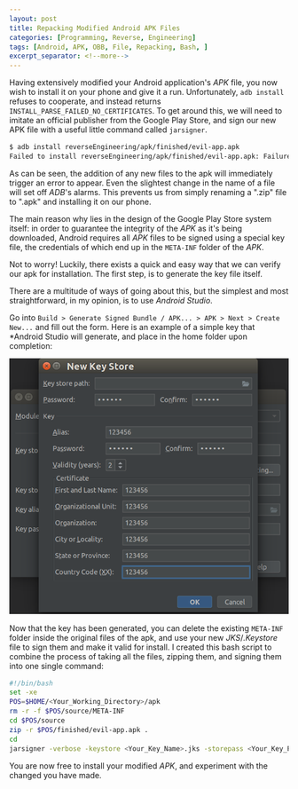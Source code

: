 ```yaml
---
layout: post
title: Repacking Modified Android APK Files
categories: [Programming, Reverse, Engineering]
tags: [Android, APK, OBB, File, Repacking, Bash, ]
excerpt_separator: <!--more-->
---
```


 Having extensively modified your Android application's *APK* file, you now wish to install it on your phone and give it a run. Unfortunately, `adb install` refuses to cooperate, and instead returns `INSTALL_PARSE_FAILED_NO_CERTIFICATES`. To get around this, we will need to imitate an official publisher from the Google Play Store, and sign our new APK file with a useful little command called `jarsigner`.
 
<!--more-->
 
```bash
$ adb install reverseEngineering/apk/finished/evil-app.apk 
Failed to install reverseEngineering/apk/finished/evil-app.apk: Failure [INSTALL_PARSE_FAILED_NO_CERTIFICATES: Package /data/app/vmdl1428250932.tmp/base.apk has no certificates at entry modifiedFile.txt]
```

 As can be seen, the addition of any new files to the apk will immediately trigger an error to appear. Even the slightest change in the name of a file will set off *ADB*'s alarms. This prevents us from simply renaming a ".zip" file to ".apk" and installing it on our phone.
 
 The main reason why lies in the design of the Google Play Store system itself: in order to guarantee the integrity of the *APK* as it's being downloaded, Android requires all *APK* files to be signed using a special key file, the credentials of which end up in the `META-INF` folder of the *APK*.
 
 Not to worry! Luckily, there exists a quick and easy way that we can verify our apk for installation. The first step, is to generate the key file itself. 
 
 There are a multitude of ways of going about this, but the simplest and most straightforward, in my opinion, is to use *Android Studio*.
 
 Go into `Build > Generate Signed Bundle / APK... > APK > Next > Create New...` and fill out the form. Here is an example of a simple key that *Android Studio will generate, and place in the home folder upon completion:
 
 ![Key Generation Window](/assets/APK_Repacking_1.png)
 
 Now that the key has been generated, you can delete the existing `META-INF` folder inside the original files of the apk, and use your new *JKS*/*.Keystore* file to sign them and make it valid for install. I created this bash script to combine the process of taking all the files, zipping them, and signing them into one single command:

```bash
#!/bin/bash
set -xe
POS=$HOME/<Your_Working_Directory>/apk
rm -r -f $POS/source/META-INF
cd $POS/source
zip -r $POS/finished/evil-app.apk .
cd
jarsigner -verbose -keystore <Your_Key_Name>.jks -storepass <Your_Key_Password> $HOME/<Your_Working_Directory>/finished/evil-app.apk <Your_Key_Alias>
```



 You are now free to install your modified *APK*, and experiment with the changed you have made.